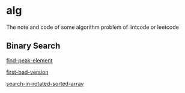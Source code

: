 # alg
The note and code of some algorithm problem of lintcode or leetcode

## Binary Search
  [find-peak-element](https://github.com/wang-yang/alg/blob/master/find-peak-element.java)

  [first-bad-version](https://github.com/wang-yang/alg/blob/master/first-bad-version.java)
  
  [search-in-rotated-sorted-array](https://github.com/wang-yang/alg/blob/master/search-in-rotated-sorted-array.java)
